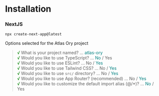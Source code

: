 # Installation

### NextJS
```
npx create-next-app@latest
```

Options selected for the Atlas Ory project
><span style="color:green">√</span> What is your project named? ... <span style="color:teal">atlas-ory</span>  
><span style="color:green">√</span> Would you like to use TypeScript? ... <span style="color:teal">No</span> / Yes  
><span style="color:green">√</span> Would you like to use ESLint? ... No / <span style="color:teal">Yes</span>  
><span style="color:green">√</span> Would you like to use Tailwind CSS? ... No / <span style="color:teal">Yes</span>  
><span style="color:green">√</span> Would you like to use `src/` directory? ... No / <span style="color:teal">Yes</span>  
><span style="color:green">√</span> Would you like to use App Router? (recommended) ... No / <span style="color:teal">Yes</span>  
><span style="color:green">√</span> Would you like to customize the default import alias (@/*)? ... <span style="color:teal">No</span> / Yes  